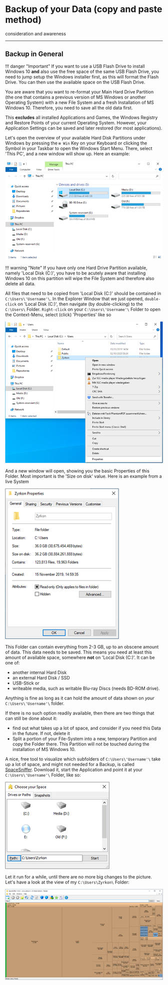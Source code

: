 # Backup of your Data (copy and paste method)

consideration and awareness

***

## Backup in General

!!! danger "Important"
    If you want to use a USB Flash Drive to install Windows 10 **and** also use the free space of the same USB Flash Drive, you need to jump setup the Windows installer first, as this will format the Flash Drive. You can then use the available space on the USB Flash Drive.

You are aware that you want to re-format your Main Hard Drive Partition (the one that contains a previous version of MS Windows or another Operating System) with a new File System and a fresh Installation of MS Windows 10. Therefore, you need to save all the old data first.

This **excludes** all installed Applications and Games, the Windows Registry and Restore Points of your current Operating System. However, your Application Settings can be saved and later restored (for most applications).

Let's open the overview of your available Hard Disk Partitions under Windows by pressing the `⊞ Win` Key on your Keyboard or clicking the Symbol in your Taskbar to open the Windows Start Menu. There, select 'This PC', and a new window will show up. Here an example:

![This PC](img/en/backup-1/this_pc.png)

!!! warning "Note"
    If you have only one Hard Drive Partition available, namely 'Local Disk (C:)', you have to be acutely aware that installing Windows 10 on this partition will wipe the File System and therefore also delete all data.

All files that need to be copied from 'Local Disk (C:)' should be contained in `C:\Users\'Username'\`. In the Explorer Window that we just opened, `double-click` on 'Local Disk (C:)', then navigate (by double-clicking) to the `C:\Users\` Folder. `Right-click` on your `C:\Users\'Username'\` Folder to open the Context-Menu, select (click) 'Properties' like so

![Folder Properties](img/en/backup-1/folder_properties.png)

And a new window will open, showing you the basic Properties of this Folder. Most important is the 'Size on disk' value. Here is an example from a live System

![User Folder Properties](img/en/backup-1/user_folder.png)

This Folder can contain everything from 2-3 GB, up to an obscene amount of data. This data needs to be saved. This means you need at least this amount of available space, somewhere **not** on 'Local Disk (C:)'. It can be one of:

- another internal Hard Disk
- an external Hard Disk / SSD
- USB-Stick or
- writeable media, such as writable Blu-ray Discs (needs BD-ROM drive).

Anything is fine as long as it can hold the amount of data shown on _your_ `C:\Users\'Username'\` folder.


If there is no such option readily available, then there are two things that can still be done about it:

* find out what takes up a lot of space, and consider if you need this Data in the future. If not, delete it
* Split a portion of your File-System into a new, temporary Partition and copy the Folder there. This Partition will not be
touched during the installation of MS Windows 10.

A nice, free tool to visualize which subfolders of `C:\Users\'Username'\` take up a lot of space, and might not needed for a Backup,
is called [SpaceSniffer](http://www.uderzo.it/main_products/space_sniffer/index.html). Download it, start the Application and point it
at your `C:\Users\'Username'\` Folder, like so:

![space_sniffer_01](img/en_spacesniffer_01.png)

Let it run for a while, until there are no more big changes to the picture. Let's have a look at the view of my `C:\Users\Zyrkon\` Folder:

![space_sniffer_02](img/en_spacesniffer_02.png)
